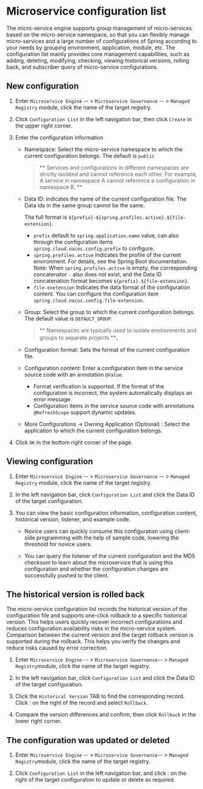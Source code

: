 # Microservice configuration list

The micro-service engine supports group management of micro-services based on the micro-service namespace, so that you can flexibly manage micro-services and a large number of configurations of Spring according to your needs by grouping environment, application, module, etc. The configuration list mainly provides core management capabilities, such as adding, deleting, modifying, checking, viewing historical versions, rolling back, and subscriber query of micro-service configurations.

## New configuration

1. Enter `Microservice Engine` -- > `Microservice Governance` -- > `Managed Registry` module, click the name of the target registry.

    <!--![]()screenshots-->

2. Click `Configuration List` in the left navigation bar, then click `Create` in the upper right corner.

    <!--![]()screenshots-->

3. Enter the configuration information

    <!--![]()screenshots-->

    - Namespace: Select the micro-service namespace to which the current configuration belongs. The default is `public`

        > ** Services and configurations in different namespaces are strictly isolated and cannot reference each other. For example, A service in namespace A cannot reference a configuration in namespace B. **

    - Data ID: indicates the name of the current configuration file. The Data ids in the same group cannot be the same.

        The full format is `${prefix}-${spring.profiles.active}.${file-extension}`.

        -  `prefix` default to `spring.application.name` value, can also through the configuration items `spring.cloud.nacos.config.prefix` to configure.
        -  `spring.profiles.active` Indicates the profile of the current environment. For details, see the Spring Boot documentation. Note: When `spring.profiles.active` is empty, the corresponding concatenator `-` also does not exist, and the Data ID concatenation format becomes `${prefix}.${file-extension}`.
        -  `file-exetension` Indicates the data format of the configuration content. You can configure the configuration item `spring.cloud.nacos.config.file-extension`.

    - Group: Select the group to which the current configuration belongs. The default value is `DEFAULT_GROUP`.

        > ** Namespaces are typically used to isolate environments and groups to separate projects **。

    - Configuration format: Sets the format of the current configuration file.

    - Configuration content: Enter a configuration item in the service source code with an annotation `@Value`.

        - Format verification is supported. If the format of the configuration is incorrect, the system automatically displays an error message.
        - Configuration items in the service source code with annotations `@RefreshScope` support dynamic updates.

    - More Configurations -> Owning Application (Optional) : Select the application to which the current configuration belongs.

        <!--![]()screenshots-->

4. Click `OK` in the bottom right corner of the page.

## Viewing configuration

1. Enter `Microservice Engine` -- > `Microservice Governance` -- > `Managed Registry` module, click the name of the target registry.

    <!--![]()screenshots-->

2. In the left navigation bar, click `Configuration List` and click the Data ID of the target configuration.

    <!--![]()screenshots-->

3. You can view the basic configuration information, configuration content, historical version, listener, and example code.

    - Novice users can quickly consume this configuration using client-side programming with the help of sample code, lowering the threshold for novice users.
    - You can query the listener of the current configuration and the MD5 checksum to learn about the microservice that is using this configuration and whether the configuration changes are successfully pushed to the client.

        <!--![]()screenshots-->

## The historical version is rolled back

The micro-service configuration list records the historical version of the configuration file and supports one-click rollback to a specific historical version. This helps users quickly recover incorrect configurations and reduces configuration availability risks in the micro-service system. Comparison between the current version and the target rollback version is supported during the rollback. This helps you verify the changes and reduce risks caused by error correction.

1. Enter `Microservice Engine` -- > `Microservice Governance`-- > `Managed Registry`module, click the name of the target registry.

    <!--![]()screenshots-->

2. In the left navigation bar, click `Configuration List` and click the Data ID of the target configuration.

    <!--![]()screenshots-->

3. Click the `Historical Version` TAB to find the corresponding record. Click `ⵗ` on the right of the record and select `Rollback`.

    <!--![]()screenshots-->

4. Compare the version differences and confirm, then click `Rollback` in the lower right corner.

    <!--![]()screenshots-->

## The configuration was updated or deleted

1. Enter `Microservice Engine` -- > `Microservice Governance`-- > `Managed Registry`module, click the name of the target registry.

    <!--![]()screenshots-->

2. Click `Configuration List` in the left navigation bar, and click `ⵗ` on the right of the target configuration to update or delete as required.

    <!--![]()screenshots-->
